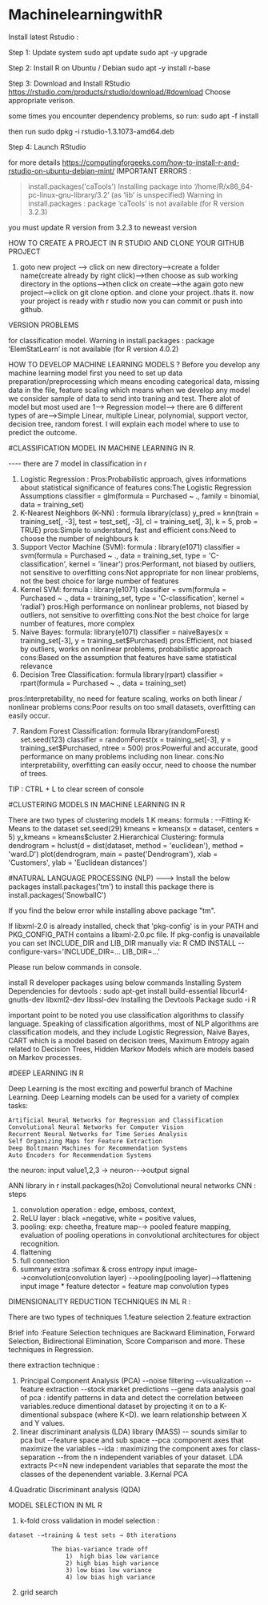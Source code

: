 # MachinelearningwithR

Install latest Rstudio : 

Step 1: Update system
sudo apt update
sudo apt -y upgrade

Step 2: Install R on Ubuntu / Debian
sudo apt -y install r-base

Step 3: Download and Install RStudio
https://rstudio.com/products/rstudio/download/#download
Choose appropriate verison.

some times you encounter dependency problems, so run:
sudo apt -f install

then run 
sudo dpkg -i rstudio-1.3.1073-amd64.deb

Step 4: Launch RStudio

for more details https://computingforgeeks.com/how-to-install-r-and-rstudio-on-ubuntu-debian-mint/
IMPORTANT ERRORS :
> install.packages('caTools')
Installing package into ‘/home/R/x86_64-pc-linux-gnu-library/3.2’
(as ‘lib’ is unspecified)
Warning in install.packages :
  package ‘caTools’ is not available (for R version 3.2.3)
  
  you must update R version from 3.2.3 to neweast version
  
  HOW TO CREATE A PROJECT IN R STUDIO AND CLONE YOUR GITHUB PROJECT
  
  1. goto new project --> click on new directory-->create a folder name(create already by right click)-->then choose as sub working directory in the options-->then click on create-->the again goto new project-->click on git clone option. and clone your project..thats it.
  now your project is ready with r studio now you can commit or push into github.
  
  VERSION PROBLEMS
  
  for classification model.
  Warning in install.packages :
  package ‘ElemStatLearn’ is not available (for R version 4.0.2)

  HOW TO DEVELOP MACHINE LEARNING MODELS ?
  Before you develop any machine learning model first you need to set up data preparation/preprocessing which means encoding categorical data, missing data in the file, feature scaling which means when we develop any model we consider sample of data to send into traning and test.
  There alot of model but most used are
  1--> Regression model--> there are 6 different types of are-->Simple Linear, multiple Linear, polynomial, support vector, decision tree, random forest. I will explain each model where to use to predict the outcome.
  
  

  #CLASSIFICATION MODEL IN MACHINE LEARNING IN R.
  
  ---- there are 7 model in classification in r
  
1. Logistic Regression : 
Pros:Probabilistic approach, gives informations about statistical significance of features
cons:The Logistic Regression Assumptions
classifier = glm(formula = Purchased ~ .,
                 family = binomial,
                 data = training_set)
2. K-Nearest Neighbors (K-NN) :
formula
library(class)
y_pred = knn(train = training_set[, -3],
             test = test_set[, -3],
             cl = training_set[, 3],
             k = 5,
             prob = TRUE)
pros:Simple to understand, fast and efficient
cons:Need to choose the number of neighbours k
3. Support Vector Machine (SVM): formula :
library(e1071)
classifier = svm(formula = Purchased ~ .,
                 data = training_set,
                 type = 'C-classification',
                 kernel = 'linear')
pros:Performant, not biased by outliers, not sensitive to overfitting
cons:Not appropriate for non linear problems, not the best choice for large number of features
4. Kernel SVM: formula :
library(e1071)
classifier = svm(formula = Purchased ~ .,
                 data = training_set,
                 type = 'C-classification',
                 kernel = 'radial')
pros:High performance on nonlinear problems, not biased by outliers, not sensitive to overfitting
cons:Not the best choice for large number of features, more complex
5. Naive Bayes: formula: 
library(e1071)
classifier = naiveBayes(x = training_set[-3],
                        y = training_set$Purchased)
pros:Efficient, not biased by outliers, works on nonlinear problems, probabilistic approach
cons:Based on the assumption that features have same statistical relevance
6. Decision Tree Classification: formula
library(rpart)
classifier = rpart(formula = Purchased ~ .,
                   data = training_set)

pros:Interpretability, no need for feature scaling, works on both linear / nonlinear problems
cons:Poor results on too small datasets, overfitting can easily occur.

7. Random Forest Classification: formula
library(randomForest)
set.seed(123)
classifier = randomForest(x = training_set[-3],
                          y = training_set$Purchased,
                          ntree = 500)
pros:Powerful and accurate, good performance on many problems including non linear.
cons:No interpretability, overfitting can easily occur, need to choose the number of trees.

TIP : CTRL + L to clear screen of console

#CLUSTERING MODELS IN MACHINE LEARNING IN R

There are two types of clustering models
  1.K means: formula :
  --Fitting K-Means to the dataset
set.seed(29)
kmeans = kmeans(x = dataset, centers = 5)
y_kmeans = kmeans$cluster
  2.Hierarchical Clustering: formula
  dendrogram = hclust(d = dist(dataset, method = 'euclidean'), method = 'ward.D')
plot(dendrogram,
     main = paste('Dendrogram'),
     xlab = 'Customers',
     ylab = 'Euclidean distances')



  
  #NATURAL LANGUAGE PROCESSING (NLP)
  ---> Install the below  packages
  install.packages('tm') to install this package there is 
  install.packages('SnowballC')
  
  If you find the below error while installing above package "tm".

  If libxml-2.0 is already installed, check that 'pkg-config' is in your
PATH and 
PKG_CONFIG_PATH contains a libxml-2.0.pc file. If pkg-config is unavailable you can set INCLUDE_DIR and LIB_DIR manually via:
R CMD INSTALL --configure-vars='INCLUDE_DIR=... LIB_DIR=...'

Please run below commands in console.

install R developer packages using below commands
Installing System Dependencies for devtools :
sudo apt-get install build-essential libcurl4-gnutls-dev libxml2-dev libssl-dev
Installing the Devtools Package
sudo -i R


important point to be noted 
 you use classification algorithms to classify language. Speaking of classification algorithms, most of NLP algorithms are classification models, and they include Logistic Regression, Naive Bayes, CART which is a model based on decision trees, Maximum Entropy again related to Decision Trees, Hidden Markov Models which are models based on Markov processes.


#DEEP LEARNING IN R

Deep Learning is the most exciting and powerful branch of Machine Learning. Deep Learning models can be used for a variety of complex tasks:

    Artificial Neural Networks for Regression and Classification
    Convolutional Neural Networks for Computer Vision
    Recurrent Neural Networks for Time Series Analysis
    Self Organizing Maps for Feature Extraction
    Deep Boltzmann Machines for Recommendation Systems
    Auto Encoders for Recommendation Systems

the neuron: input value1,2,3 → neuron--→output signal

 ANN library in r
 install.packages(h2o)
Convolutional neural networks CNN :
steps 
1)  convolution operation : edge, emboss, context, 
2) ReLU layer : black =negative, white = positive values, 
3) pooling: exp: cheetha, freature map-→ pooled feature mapping, evaluation of pooling operations in convolutional architectures for object recognition.
4) flattening
5) full connection
6) summary
extra :sofimax & cross entropy
input image-→convolution(convolution layer) -→pooling(pooling layer)-->flattening
input image * feature detector = feature map
convolution types 

DIMENSIONALITY REDUCTION TECHNIQUES IN ML R :

There are two types of techniques 
1.feature selection
2.feature extraction

Brief info :Feature Selection techniques are Backward Elimination, Forward Selection, Bidirectional Elimination, Score Comparison and more. These techniques in Regression.

there extraction technique :
  1. Principal Component Analysis (PCA)
       --noise filtering
       --visualization
       --feature extraction
       --stock market predictions
       --gene data analysis
        goal of pca : identify patterns in data and detect the correlation between variables.reduce dimentional dataset by projecting it on to a K-dimentional subspace (where K<D). we learn relationship between X and Y values.
  2. linear discriminant analysis (LDA) library (MASS)
        -- sounds similar to pca but
        --feature space and sub space
        --pca :component axes that maximize the variables
        --ida : maximizing the component axes for class-separation
        --from the n independent variables of your dataset. LDA extracts P<=N new independent variables that separate the most the classes of the depenendent variable.
  3.Kernal PCA
  
  4.Quadratic Discriminant analysis (QDA)
  
  
  MODEL SELECTION IN ML R
  
  1) k-fold cross validation in model selection :

    dataset -→training & test sets → 8th iterations

                The bias-variance trade off
                    1)  high bias low variance
                    2) high bias high variance
                    3) low bias low variance
                    4) low bias high variance
  2) grid search 